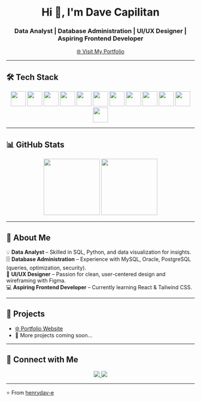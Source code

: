 <h1 align="center">Hi 👋, I'm Dave Capilitan</h1>
<h3 align="center">Data Analyst | Database Administration | UI/UX Designer | Aspiring Frontend Developer</h3>

<p align="center">
  <a href="https://davecapilitan-portfolio.vercel.app" target="_blank">
    🌐 Visit My Portfolio
  </a>
</p>

---

## 🛠 Tech Stack
<p align="center">
  <!-- Data Analysis -->
  <img src="https://cdn.jsdelivr.net/gh/devicons/devicon/icons/python/python-original.svg" width="40" />
  <img src="https://cdn.jsdelivr.net/gh/devicons/devicon/icons/mysql/mysql-original.svg" width="40" />
  <img src="https://cdn.jsdelivr.net/gh/devicons/devicon/icons/oracle/oracle-original.svg" width="40" />
  <img src="https://cdn.jsdelivr.net/gh/devicons/devicon/icons/postgresql/postgresql-original.svg" width="40" />

  <!-- Frontend -->
  <img src="https://cdn.jsdelivr.net/gh/devicons/devicon/icons/html5/html5-original.svg" width="40" />
  <img src="https://cdn.jsdelivr.net/gh/devicons/devicon/icons/css3/css3-original.svg" width="40" />
  <img src="https://cdn.jsdelivr.net/gh/devicons/devicon/icons/javascript/javascript-original.svg" width="40" />
  <img src="https://cdn.jsdelivr.net/gh/devicons/devicon/icons/react/react-original.svg" width="40" />

  <!-- Tools -->
  <img src="https://cdn.jsdelivr.net/gh/devicons/devicon/icons/linux/linux-original.svg" width="40" />
  <img src="https://cdn.jsdelivr.net/gh/devicons/devicon/icons/vscode/vscode-original.svg" width="40" />
  <img src="https://cdn.jsdelivr.net/gh/devicons/devicon/icons/git/git-original.svg" width="40" />
  <img src="https://cdn.jsdelivr.net/gh/devicons/devicon/icons/figma/figma-original.svg" width="40" />
</p>

---

## 📊 GitHub Stats
<p align="center">
  <img src="https://github-readme-stats.vercel.app/api?username=henrydav-e&show_icons=true&theme=tokyonight" height="150"/>
  <img src="https://github-readme-stats.vercel.app/api/top-langs/?username=henrydav-e&layout=compact&theme=tokyonight" height="150"/>
</p>

---

## 🌱 About Me
💡 **Data Analyst** – Skilled in SQL, Python, and data visualization for insights.  
🗄 **Database Administration** – Experience with MySQL, Oracle, PostgreSQL (queries, optimization, security).  
🎨 **UI/UX Designer** – Passion for clean, user-centered design and wireframing with Figma.  
💻 **Aspiring Frontend Developer** – Currently learning React & Tailwind CSS.  

---

## 📂 Projects
- [🌐 Portfolio Website](https://davecapilitan-portfolio.vercel.app)  
- 🚧 More projects coming soon...  

---

## 🤝 Connect with Me
<p align="center">
  <a href="mailto:nestorsupanganjr@gmail.com">
    <img src="https://img.shields.io/badge/Email-D14836?style=for-the-badge&logo=gmail&logoColor=white"/>
  </a>
  <a href="https://www.linkedin.com/" target="_blank">
    <img src="https://img.shields.io/badge/LinkedIn-0A66C2?style=for-the-badge&logo=linkedin&logoColor=white"/>
  </a>
</p>

---

⭐️ From [henrydav-e](https://github.com/henrydav-e)
